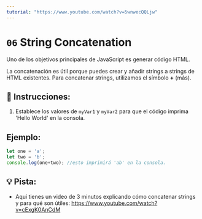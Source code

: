 ```yaml
---
tutorial: "https://www.youtube.com/watch?v=5wnwecQQLjw"
---
```


# `06` String Concatenation

Uno de los objetivos principales de JavaScript es generar código HTML. 

La concatenación es útil porque puedes crear y añadir strings a strings de HTML existentes. Para concatenar strings, utilizamos el símbolo **+** (más). 

## 📝 Instrucciones:

1. Establece los valores de `myVar1` y `myVar2` para que el código imprima 'Hello World' en la consola.

## Ejemplo:

```js
let one = 'a';
let two = 'b';
console.log(one+two); //esto imprimirá 'ab' en la consola.
```

## 💡 Pista:

+ Aquí tienes un video de 3 minutos explicando cómo concatenar strings y para qué son útiles: https://www.youtube.com/watch?v=cExgK0AnCdM
